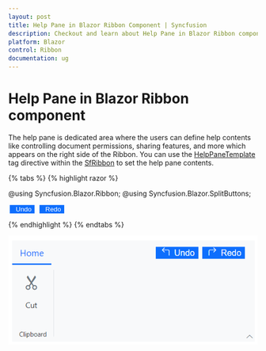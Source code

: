 ```yaml
---
layout: post
title: Help Pane in Blazor Ribbon Component | Syncfusion
description: Checkout and learn about Help Pane in Blazor Ribbon component in Blazor Server App and Blazor WebAssembly App.
platform: Blazor
control: Ribbon
documentation: ug
---
```


[SfRibbon]: https://help.syncfusion.com/cr/blazor/Syncfusion.Blazor.Ribbon.SfRibbon.html
[HelpPaneTemplate]: https://help.syncfusion.com/cr/blazor/Syncfusion.Blazor.Ribbon.HelpPaneTemplate.html

# Help Pane in Blazor Ribbon component

The help pane is dedicated area where the users can define help contents like controlling document permissions, sharing features, and more which appears on the right side of the Ribbon. You can use the [HelpPaneTemplate][HelpPaneTemplate] tag directive within the [SfRibbon][SfRibbon] to set the help pane contents.

{% tabs %}
{% highlight razor %}

@using Syncfusion.Blazor.Ribbon;
@using Syncfusion.Blazor.SplitButtons;

<div style="width:30%">
    <SfRibbon>
        <HelpPaneTemplate>
            <button class="action_btn"><div><span id="undo" class="e-icons e-undo"></span> Undo </div></button>
            <button class="action_btn"><div><span id="redo" class="e-icons e-redo"></span> Redo </div></button>
        </HelpPaneTemplate>
        <RibbonTabs>
            <RibbonTab HeaderText="Home">
                <RibbonGroups>
                    <RibbonGroup HeaderText="Clipboard">
                        <RibbonCollections>
                            <RibbonCollection>
                                <RibbonItems>
                                    <RibbonItem Type=RibbonItemType.Button AllowedSizes="RibbonItemSize.Large">
                                        <RibbonButtonSettings Content="Cut" IconCss="e-icons e-cut"></RibbonButtonSettings>
                                    </RibbonItem>
                                </RibbonItems>
                            </RibbonCollection>
                        </RibbonCollections>
                    </RibbonGroup>
                </RibbonGroups>
            </RibbonTab>
        </RibbonTabs>
    </SfRibbon>
</div>

<style>
    .action_btn {
        margin: 0px 3px;
        border: none;
        color: #ffffff;
        background-color: #0d6efd;
    }

    #undo, #redo {
        padding: 0px 3px;
    }
</style>

{% endhighlight %}
{% endtabs %}

![Blazor Ribbon Help Pane Template.](./images/blazor-ribbon-helppane.png)